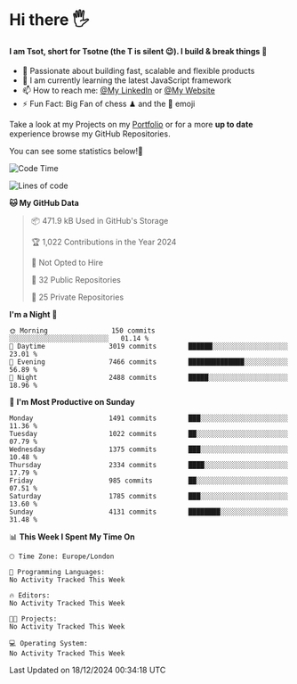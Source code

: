 # Hi there :raised_hand_with_fingers_splayed:
#### I am Tsot, short for Tsotne (the T is silent :wink:). I build & break things :space_invader:
- :telescope: Passionate about building fast, scalable and flexible products
- :seedling: I am currently learning the latest JavaScript framework 
- :mailbox: How to reach me: [@My LinkedIn](https://www.linkedin.com/in/tsotne-gvadzabia/) or [@My Website](https://tsotne.co.uk/contact)
- :zap: Fun Fact: Big Fan of chess ♟ and the 👾 emoji

Take a look at my Projects on my [Portfolio](https://tsotne.co.uk/) or for a more **up to date** experience browse my GitHub Repositories.

You can see some statistics below!:space_invader:
<!--START_SECTION:waka-->
![Code Time](http://img.shields.io/badge/Code%20Time-761%20hrs%202%20mins-blue)

![Lines of code](https://img.shields.io/badge/From%20Hello%20World%20I%27ve%20Written-8.3%20million%20lines%20of%20code-blue)

**🐱 My GitHub Data** 

> 📦 471.9 kB Used in GitHub's Storage 
 > 
> 🏆 1,022 Contributions in the Year 2024
 > 
> 🚫 Not Opted to Hire
 > 
> 📜 32 Public Repositories 
 > 
> 🔑 25 Private Repositories 
 > 
**I'm a Night 🦉** 

```text
🌞 Morning                150 commits         ░░░░░░░░░░░░░░░░░░░░░░░░░   01.14 % 
🌆 Daytime                3019 commits        ██████░░░░░░░░░░░░░░░░░░░   23.01 % 
🌃 Evening                7466 commits        ██████████████░░░░░░░░░░░   56.89 % 
🌙 Night                  2488 commits        █████░░░░░░░░░░░░░░░░░░░░   18.96 % 
```
📅 **I'm Most Productive on Sunday** 

```text
Monday                   1491 commits        ███░░░░░░░░░░░░░░░░░░░░░░   11.36 % 
Tuesday                  1022 commits        ██░░░░░░░░░░░░░░░░░░░░░░░   07.79 % 
Wednesday                1375 commits        ███░░░░░░░░░░░░░░░░░░░░░░   10.48 % 
Thursday                 2334 commits        ████░░░░░░░░░░░░░░░░░░░░░   17.79 % 
Friday                   985 commits         ██░░░░░░░░░░░░░░░░░░░░░░░   07.51 % 
Saturday                 1785 commits        ███░░░░░░░░░░░░░░░░░░░░░░   13.60 % 
Sunday                   4131 commits        ████████░░░░░░░░░░░░░░░░░   31.48 % 
```


📊 **This Week I Spent My Time On** 

```text
🕑︎ Time Zone: Europe/London

💬 Programming Languages: 
No Activity Tracked This Week

🔥 Editors: 
No Activity Tracked This Week

🐱‍💻 Projects: 
No Activity Tracked This Week

💻 Operating System: 
No Activity Tracked This Week
```


 Last Updated on 18/12/2024 00:34:18 UTC
<!--END_SECTION:waka-->
